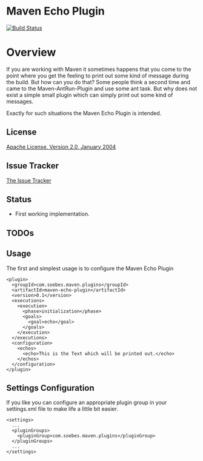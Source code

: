 # Maven Echo Plugin

[![Build Status](https://buildhive.cloudbees.com/job/khmarbaise/job/Maven-Echo-Plugin/badge/icon)](https://buildhive.cloudbees.com/job/khmarbaise/job/Maven-Echo-Plugin/)

# Overview

If you are working with Maven it sometimes happens that you come to the point
where you get the feeling to print out some kind of message during the build.
But how can you do that? Some people think a second time and came to the 
Maven-AntRun-Plugin and use some ant task. But why does not exist
a simple small plugin which can simply print out some kind of messages.

Exactly for such situations the Maven Echo Plugin is intended.


## License

[Apache License, Version 2.0, January 2004](http://www.apache.org/licenses/)

## Issue Tracker

[The Issue Tracker](https://github.com/khmarbaise/Maven-Echo-Plugin/issues)

## Status

 * First working implementation.

## TODOs

## Usage

The first and simplest usage is to configure the Maven Echo Plugin

    <plugin>
      <groupId>com.soebes.maven.plugins</groupId>
      <artifactId>maven-echo-plugin</artifactId>
      <version>0.1</version>
      <executions>
        <execution>
          <phase>initialization</phase>
          <goals>
            <goal>echo</goal>
          </goals>
        </execution>
      </executions>
      <configuration>
        <echos>
          <echo>This is the Text which will be printed out.</echo>
        </echos>
      </configuration>
    </plugin>

## Settings Configuration

If you like you can configure an appropriate plugin group in your
settings.xml file to make life a little bit easier.

    <settings>
      ...
      <pluginGroups>
        <pluginGroup>com.soebes.maven.plugins</pluginGroup>
      </pluginGroups>
      ...
    </settings>

